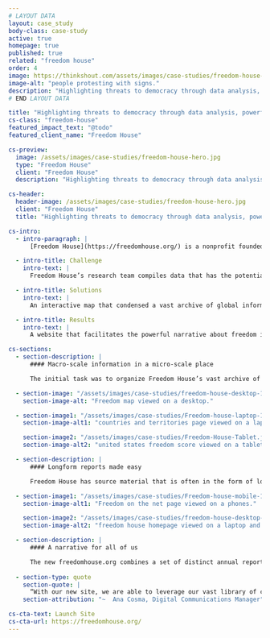 ```yaml
---
# LAYOUT DATA
layout: case_study
body-class: case-study
active: true
homepage: true
published: true
related: "freedom house"
order: 4
image: https://thinkshout.com/assets/images/case-studies/freedom-house-hero.jpg
image-alt: "people protesting with signs."
description: "Highlighting threats to democracy through data analysis, powerful visualizations, and impactful storytelling."
# END LAYOUT DATA

title: "Highlighting threats to democracy through data analysis, powerful visualizations, and impactful storytelling"
cs-class: "freedom-house"
featured_impact_text: "@todo"
featured_client_name: "Freedom House"

cs-preview:
  image: /assets/images/case-studies/freedom-house-hero.jpg
  type: "Freedom House"
  client: "Freedom House"
  description: "Highlighting threats to democracy through data analysis, powerful visualizations, and impactful storytelling"

cs-header:
  header-image: /assets/images/case-studies/freedom-house-hero.jpg
  client: "Freedom House"
  title: "Highlighting threats to democracy through data analysis, powerful visualizations, and impactful storytelling"

cs-intro:
  - intro-paragraph: |
      [Freedom House](https://freedomhouse.org/) is a nonprofit founded on the core conviction that freedom flourishes in democratic nations where governments are accountable to their people; the rule of law prevails; and freedoms of expression, association, and belief, as well as respect for the rights of women, minorities, and historically marginalized groups, are guaranteed.

  - intro-title: Challenge
    intro-text: |
      Freedom House’s research team compiles data that has the potential to shine a spotlight on nations with eroding democracies and protect freedom, but their aging website lacked the capacity and flexibility to leverage that data to tell the powerful stories needed to make change.

  - intro-title: Solutions
    intro-text: |
      An interactive map that condensed a vast archive of global information into an easily navigable place.

  - intro-title: Results
    intro-text: |
      A website that facilitates the powerful narrative about freedom in the world that's used by policy makers, the media, and activists.

cs-sections:
  - section-description: |
      #### Macro-scale information in a micro-scale place

      The initial task was to organize Freedom House’s vast archive of content into a concise, easy-to-navigate information architecture, categorizing all of their content by issue, country, and policy. Given Freedom House’s global focus, we created a unified map-based interactive visualization that combined key data attributes across reports, decades, topics, and trends. The map tells an immediate, powerful story about the state of democratic, digital, and press freedoms in every nation, and is a wayfinding tool to learn more from the source material.

  - section-image: "/assets/images/case-studies/freedom-house-desktop-1.jpg"
    section-image-alt: "Freedom map viewed on a desktop."

  - section-image1: "/assets/images/case-studies/Freedom-house-laptop-1.jpg"
    section-image-alt1: "countries and territories page viewed on a laptop"

    section-image2: "/assets/images/case-studies/Freedom-House-Tablet.jpg"
    section-image-alt2: "united states freedom score viewed on a tablet."

  - section-description: |
      #### Longform reports made easy

      Freedom House has source material that is often in the form of longform reports, so we prioritized balancing the need between flexible structures and easy-to-use administrative tools enabling the editorial team to create compelling long form reports. Due to the complex editorial workflows, we needed a way to import the reports into the CMS from the team’s collaboration tools. We created an innovative importer that first imports the reports into a Google Doc, and then into the CMS —including all needed headings, visual assets, and block styles.

  - section-image1: "/assets/images/case-studies/Freedom-house-mobile-1.jpg"
    section-image-alt1: "Freedom on the net page viewed on a phones."

    section-image2: "/assets/images/case-studies/freedom-house-desktop-mobile.jpg"
    section-image-alt2: "freedom house homepage viewed on a laptop and technology page viewed on phone."

  - section-description: |
      #### A narrative for all of us

      The new freedomhouse.org combines a set of distinct annual reports into a powerful narrative about the state of freedom in the world. It informs policy makers and the media— all while driving users to take action. The research teams have the tools to publish compelling reports which, taken together, tell the story of what happens when freedoms erode, helping to hold governments to account.
      
  - section-type: quote
    section-quote: |
      “With our new site, we are able to leverage our vast library of content and resources to more accurately convey our findings, insights and policy recommendations. Rather than a jumbled collection of discreet resources, our new website reveals a more coherent picture about the decline of freedom around the world and the state of global democracy. Nowhere is that more evident than on our new interactive map that seamlessly highlights different research indicators that tell the story of freedom around the world.”
    section-attribution: "~  Ana Cosma, Digital Communications Manager"

cs-cta-text: Launch Site
cs-cta-url: https://freedomhouse.org/
---
```

